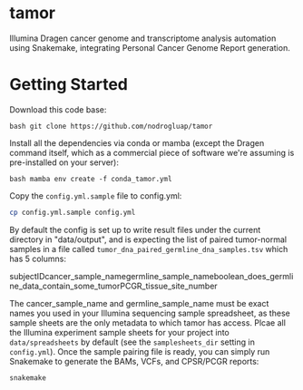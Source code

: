 # tamor
Illumina Dragen cancer genome and transcriptome analysis automation using Snakemake, integrating Personal Cancer Genome Report generation.

# Getting Started

Download this code base:

``bash
git clone https://github.com/nodrogluap/tamor
``

Install all the dependencies via conda or mamba (except the Dragen command itself, which as a commercial piece of software we're assuming is pre-installed on your server):

``bash
mamba env create -f conda_tamor.yml
``

Copy the ```config.yml.sample``` file to config.yml:

```bash
cp config.yml.sample config.yml
```

By default the config is set up to write result files under the current directory in "data/output", and is expecting the list of paired tumor-normal samples in a file called ```tumor_dna_paired_germline_dna_samples.tsv``` which has 5 columns:

subjectID<tab>cancer_sample_name<tab>germline_sample_name<tab>boolean_does_germline_data_contain_some_tumor<tab>PCGR_tissue_site_number

The cancer_sample_name and germline_sample_name must be exact names you used in your Illumina sequencing sample spreadsheet, as these sample sheets are the only metadata to which tamor has access. Plcae all the Illumina experiment sample sheets for your project into ```data/spreadsheets``` by default (see the ```samplesheets_dir``` setting in ```config.yml```).
Once the sample pairing file is ready, you can simply run Snakemake to generate the BAMs, VCFs, and CPSR/PCGR reports:
  
```bash
snakemake 
```
